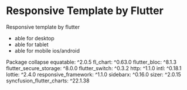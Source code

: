 # Responsive Template by Flutter

Responsive template by flutter
- able for desktop
- able for tablet
- able for mobile ios/android

Package collapse
  equatable: ^2.0.5
  fl_chart: ^0.63.0
  flutter_bloc: ^8.1.3
  flutter_secure_storage: ^8.0.0
  flutter_switch: ^0.3.2
  http: ^1.1.0
  intl: ^0.18.1
  lottie: ^2.4.0
  responsive_framework: ^1.1.0
  sidebarx: ^0.16.0
  sizer: ^2.0.15
  syncfusion_flutter_charts: ^22.1.38
